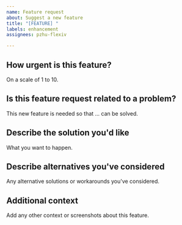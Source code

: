 ```yaml
---
name: Feature request
about: Suggest a new feature
title: "[FEATURE] "
labels: enhancement
assignees: pzhu-flexiv

---
```


## How urgent is this feature?

On a scale of 1 to 10.

## Is this feature request related to a problem?

This new feature is needed so that ... can be solved.

## Describe the solution you'd like

What you want to happen.

## Describe alternatives you've considered

Any alternative solutions or workarounds you've considered.

## Additional context

Add any other context or screenshots about this feature.
